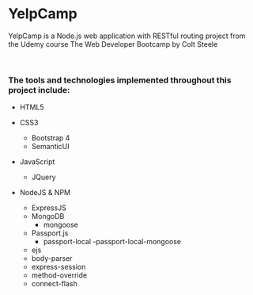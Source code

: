 

# YelpCamp

YelpCamp is a Node.js web application with RESTful routing project from the Udemy course 
The Web Developer Bootcamp by Colt Steele
    




<br>
<h3> The tools and technologies implemented throughout this project include:</h3><div>


- HTML5

- CSS3
  - Bootstrap 4
  - SemanticUI

- JavaScript
  - JQuery



- NodeJS & NPM
  - ExpressJS
  - MongoDB
     - mongoose
  - Passport.js
     - passport-local
     -passport-local-mongoose
  - ejs
  - body-parser
  - express-session
  - method-override
  - connect-flash
              
<br>



         
    

     
